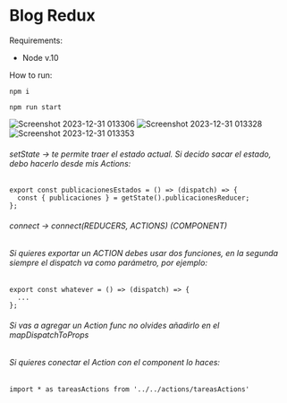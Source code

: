 # Blog Redux

Requirements:
* Node v.10

How to run:
```
npm i
```

```
npm run start
```
![Screenshot 2023-12-31 013306](https://github.com/MistyBlunch/Blog_redux/assets/29315728/67a360aa-6804-4795-9ab1-435430080d03)
![Screenshot 2023-12-31 013328](https://github.com/MistyBlunch/Blog_redux/assets/29315728/88549dad-074a-424e-b381-5b89329de531)
![Screenshot 2023-12-31 013353](https://github.com/MistyBlunch/Blog_redux/assets/29315728/c00261bc-8ca0-480f-827d-54a76b2f48ec)



###### setState -> te permite traer el estado actual. Si decido sacar el estado, debo hacerlo desde mis Actions:

```
export const publicacionesEstados = () => (dispatch) => {
  const { publicaciones } = getState().publicacionesReducer;
};
```

###### connect -> connect(REDUCERS, ACTIONS) (COMPONENT)

###### Si quieres exportar un ACTION debes usar dos funciones, en la segunda siempre el dispatch va como parámetro, por ejemplo:

```
export const whatever = () => (dispatch) => {
  ...
};
```

###### Si vas a agregar un Action func no olvides añadirlo en el _mapDispatchToProps_

###### Si quieres conectar el Action con el component lo haces: 
```
import * as tareasActions from '../../actions/tareasActions'
```
